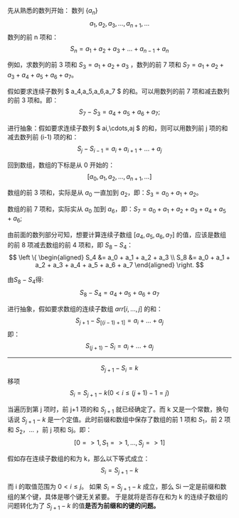 先从熟悉的数列开始：
数列 $\lbrace a_n \rbrace$
$$a_1,a_2,a_3,...,a_{n+1},...$$
数列的前 n 项和：
$$S_n=a_1+a_2+a_3+\ldots+a_{n-1}+a_{n}$$

例如，求数列的前 3 项和 $S_3 = a_1 + a_2 + a_3$ ，数列的前 7 项和 $S_7 = a_1 + a_2 + a_3 + a_4 + a_5 + a_6 + a_7$。


假如要求连续子数列 $ a_4,a_5,a_6,a_7 $ 的和。可以用数列的前 7 项和减去数列的前 3 项和。即：
$$S_7 - S_3 = a_4 + a_5 + a_6 + a_7;$$


进行抽象：假如要求连续子数列 $ ai,\cdots,aj $ 的和，则可以用数列前 j 项的和减去数列前 (i-1) 项的和：
$$ S_j - S_{i-1} = a_i + a_{i+1} +...+a_j $$ 


回到数组，数组的下标是从 0 开始的：
$$[a_0,a_1,a_2,...,a_{n+1},...]$$

数组的前 3 项和，实际是从 $a_0$ 一直加到 $a_2$，即：$S_3 = a_0 + a_1 + a_2$。

数组的前 7 项和，实际实从 $a_0$ 加到 $a_6$，即：$S_7 = a_0 + a_1 + a_2 + a_3 + a_4 + a_5 + a_6$;

由前面的数列部分可知，想要计算连续子数组 $[a_4,a_5,a_6,a_7]$ 的值，应该是数组的前 8 项减去数组的前 4 项和，即 $S_8 - S_4$：
$$
\left \{
\begin{aligned}
S_4 &= a_0 + a_1 + a_2 + a_3 \\
S_8 &= a_0 + a_1 + a_2 + a_3 + a_4 + a_5 + a_6 + a_7
\end{aligned}
\right. 
$$

由$S_8 - S_4$得:
$$ S_8 - S_4 = a_4 + a_5 + a_6 + a_7 $$

进行抽象，假如要求数组的连续子数组 $arr[i,...,j]$ 的和：
$$S_{j+1} - S_{[(i-1)+1]} = a_i +...+ a_j$$
即：
$$S_{(j+1)} - S_i = a_i +...+ a_j $$


----
$$S_{j+1} - S_i = k$$
移项
$$S_i = S_{j+1} - k (0 \lt i \le (j+1)-1=j)$$

当遍历到第 j 项时，前 j+1 项的和 $S_{j+1}$ 就已经确定了。而 k 又是一个常数，换句话说 $S_{j+1} - k$ 是一个定值。此时前缀和数组中保存了数组的前 1 项和 $S_1$，前 2 项和 $S_2$，... ，前 j 项和 Sj。即：
$$[0=>1,S_1=>1,...,S_j=>1]$$

假如存在连续子数组的和为 k，那么以下等式成立：
$$S_i = S_{j+1} - k$$

而 i 的取值范围为 $0 \lt i \le j$。
如果 $S_i = S_{j+1} - k$ 成立，那么 Si 一定是前缀和数组的某个键，具体是哪个键无关紧要。
于是就将是否存在和为 k 的连续子数组的问题转化为了 $S_{j+1} - k$ 的值**是否为前缀和的键的问题。**
